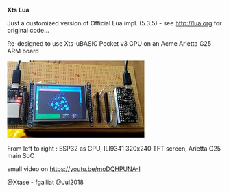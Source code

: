 **Xts Lua**

Just a customized version of Official Lua impl. (5.3.5) - see http://lua.org for original code...



Re-designed to use Xts-uBASIC Pocket v3 GPU on an Acme Arietta G25 ARM board

![My Current Dev Board](pictures/XtsLua.jpg)

From left to right : ESP32 as GPU, ILI9341 320x240 TFT screen, Arietta G25 main SoC





small video on https://youtu.be/moDQHPUNA-I



@Xtase - fgalliat @Jul2018